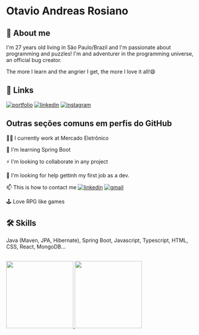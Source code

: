 
# Otavio Andreas Rosiano


## 🚀 About me
I'm 27 years old living in Sâo Paulo/Brazil and I'm passionate about programming and puzzles! I'm and adventurer in the programming universe, an official bug creator.

The more I learn and the angrier I get, the more I love it all!😄
## 🔗 Links
[![portfolio](https://img.shields.io/badge/my_portfolio-000?style=for-the-badge&logo=ko-fi&logoColor=white)](https://andreasotavio.github.io/myportfolio/)
[![linkedin](https://img.shields.io/badge/linkedin-0A66C2?style=for-the-badge&logo=linkedin&logoColor=white)](https://www.linkedin.com/in/otavio-rosiano/)
[![instagram](https://img.shields.io/badge/instagram-d62976?style=for-the-badge&logo=instagram&logoColor=white)](https://www.instagram.com/otto_andreas/)




## Outras seções comuns em perfis do GitHub
👩‍💻 I currently work at Mercado Eletrônico

🧠 I'm learning Spring Boot

⚡️ I'm looking to collaborate in any project

🤔 I'm looking for help gettinh my first job as a dev.

📫 This is how to contact me [![linkedin](https://img.shields.io/badge/linkedin-0A66C2?style=for-the-badge&logo=linkedin&logoColor=white)](https://www.linkedin.com/in/otavio-rosiano/) [![gmail](https://img.shields.io/badge/gmail-c71610?style=for-the-badge&logo=gmail&logoColor=white)](mailto:otaviorosiano@gmail.com)

🕹️ Love RPG like games
## 🛠 Skills
Java (Maven, JPA, Hibernate), Spring Boot, Javascript, Typescript, HTML, CSS, React, MongoDB...



## 
<div>
<a href="https://github.com/AndreasOtavio">
<img loading="lazy" height="180em" src="https://github-readme-stats.vercel.app/api/top-langs/?username=seu-usuário-aqui&layout=compact&langs_count=7&theme=dracula"/>
<img loading="lazy" height="180em" src="https://github-readme-stats.vercel.app/api?username=seu-usuário-aqui&show_icons=true&theme=dracula&include_all_commits=true&count_private=true"/>
</div>
